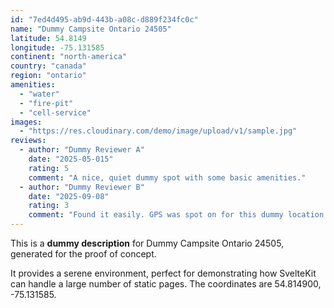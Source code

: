```yaml
---
id: "7ed4d495-ab9d-443b-a08c-d889f234fc0c"
name: "Dummy Campsite Ontario 24505"
latitude: 54.8149
longitude: -75.131585
continent: "north-america"
country: "canada"
region: "ontario"
amenities:
  - "water"
  - "fire-pit"
  - "cell-service"
images:
  - "https://res.cloudinary.com/demo/image/upload/v1/sample.jpg"
reviews:
  - author: "Dummy Reviewer A"
    date: "2025-05-015"
    rating: 5
    comment: "A nice, quiet dummy spot with some basic amenities."
  - author: "Dummy Reviewer B"
    date: "2025-09-08"
    rating: 3
    comment: "Found it easily. GPS was spot on for this dummy location."
---
```


This is a **dummy description** for Dummy Campsite Ontario 24505, generated for the proof of concept.

It provides a serene environment, perfect for demonstrating how SvelteKit can handle a large number of static pages. The coordinates are 54.814900, -75.131585.
